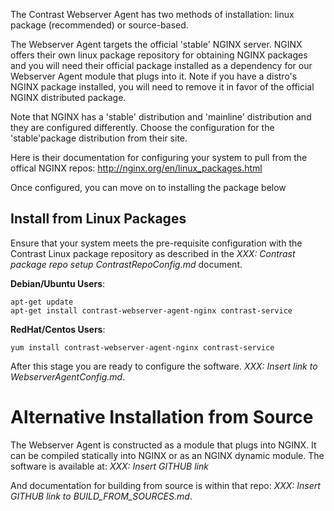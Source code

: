 <!--
title: "Install the Contrast Webserver Agent"
description: "Installation instructions for the Contrast Webserver agent"
tags: "installation agent webserver nginx linux package source"
-->

The Contrast Webserver Agent has two methods of installation: linux package (recommended) or source-based.

The Webserver Agent targets the official 'stable' NGINX server. NGINX offers their own linux package repository for obtaining NGINX packages and you will need their official package installed as a dependency for our Webserver Agent module that plugs into it. Note if you have a distro's NGINX package installed, you will need to remove it in favor of the official NGINX distributed package.

Note that NGINX has a 'stable' distribution and  'mainline' distribution and they are configured differently. Choose the configuration for the 'stable'package distribution from their site.

Here is their documentation for configuring your system to pull from the offical NGINX repos: http://nginx.org/en/linux_packages.html

Once configured, you can move on to installing the package below

## Install from Linux Packages
Ensure that your system meets the pre-requisite configuration with the Contrast Linux package repository as described in the _XXX: Contrast package repo setup ContrastRepoConfig.md_ document.

__Debian/Ubuntu Users__:

    apt-get update
    apt-get install contrast-webserver-agent-nginx contrast-service

__RedHat/Centos Users__:

    yum install contrast-webserver-agent-nginx contrast-service


After this stage you are ready to configure the software.  _XXX: Insert link to WebserverAgentConfig.md_.

# Alternative Installation from Source

The Webserver Agent is constructed as a module that plugs into NGINX. It can be compiled statically into NGINX or as an NGINX dynamic module.  The software is available at: _XXX: Insert GITHUB link_

And documentation for building from source is within that repo: _XXX: Insert GITHUB link to BUILD_FROM_SOURCES.md_.

